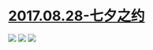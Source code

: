 # [2017.08.28-七夕之约](https://www.bilibili.com/blackboard/double7.html)
![](https://bilicoverimg.github.io/2017/2017.08.28-七夕之约.jpg)
![](https://bilicover2017.github.io/2017.08.28-1.jpg)
![](https://bilicover2017.github.io/2017.08.28-2.jpg)